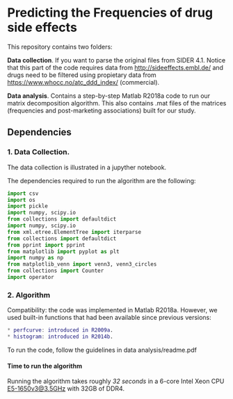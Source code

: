 # Predicting the Frequencies of drug side effects

This repository contains two folders:

**Data collection**. If you want to parse the original files from SIDER 4.1. Notice that this part of the code requires data from http://sideeffects.embl.de/ and drugs need to be filtered using propietary data from https://www.whocc.no/atc_ddd_index/ (commercial).

**Data analysis**. Contains a step-by-step Matlab R2018a code to run our matrix decomposition algorithm. This also contains .mat files of the matrices (frequencies and post-marketing associations) built for our study.

## Dependencies

### 1. Data Collection.

The data collection is illustrated in a jupyther notebook.

The dependencies required to run the algorithm are the following:
```python
import csv
import os
import pickle
import numpy, scipy.io
from collections import defaultdict
import numpy, scipy.io
from xml.etree.ElementTree import iterparse
from collections import defaultdict
from pprint import pprint
from matplotlib import pyplot as plt
import numpy as np
from matplotlib_venn import venn3, venn3_circles
from collections import Counter
import operator
```

### 2. Algorithm

Compatibility: the code was implemented in Matlab R2018a. However, we used built-in functions
that had been available since previous versions:

```matlab
* perfcurve: introduced in R2009a.
* histogram: introduced in R2014b.
```

To run the code, follow the guidelines in data analysis/readme.pdf

#### Time to run the algorithm 

Running the algorithm takes roughly *32 seconds* in a 6-core Intel Xeon CPU E5-1650v3@3.5GHz with 32GB of DDR4. 
